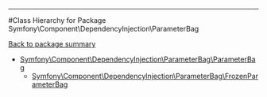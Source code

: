 - - -

#Class Hierarchy for Package Symfony\Component\DependencyInjection\ParameterBag

<div><a href='https://github.com/JeyDotC/Hirudo-docs/tree/master/Symfony\Component\DependencyInjection\ParameterBag'>Back to package summary</a></div>

<ul>
<li><a href="https://github.com/JeyDotC/Hirudo-docs/blob/master/Symfony/Component/DependencyInjection/ParameterBag/ParameterBag.md">Symfony\Component\DependencyInjection\ParameterBag\ParameterBag</a><ul>
<li><a href="https://github.com/JeyDotC/Hirudo-docs/blob/master/Symfony/Component/DependencyInjection/ParameterBag/FrozenParameterBag.md">Symfony\Component\DependencyInjection\ParameterBag\FrozenParameterBag</a></li>
</ul>
</li>
</ul>
